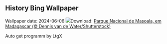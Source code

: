 ## History Bing Wallpaper
Wallpaper date: 2024-06-06
![](https://www.bing.com/th?id=OHR.MadagascarRiver_PT-BR7232388819_UHD.jpg&w=1000)Download: [Parque Nacional de Masoala, em Madagascar (© Dennis van de Water/Shutterstock)](https://www.bing.com/th?id=OHR.MadagascarRiver_PT-BR7232388819_UHD.jpg)

Auto get programm by LtgX
